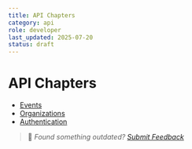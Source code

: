```yaml
---
title: API Chapters
category: api
role: developer
last_updated: 2025-07-20
status: draft
---
```

# API Chapters

- [Events](./api-events.md)
- [Organizations](./api-orgs.md)
- [Authentication](./api-auth.md)

> 💬 *Found something outdated? [Submit Feedback](../../feedback.md)*
